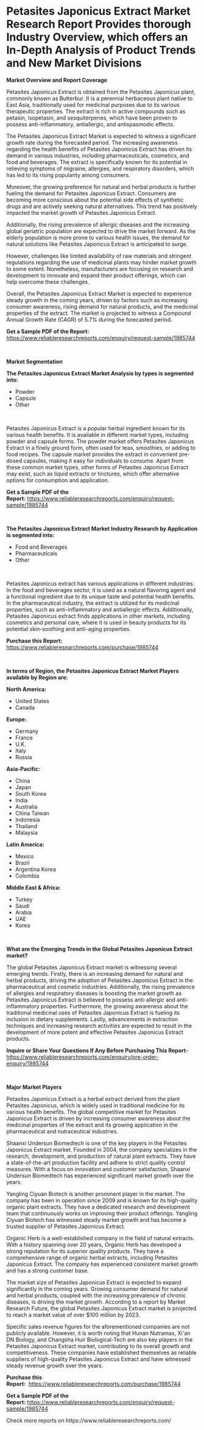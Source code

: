 <p><h1>Petasites Japonicus Extract Market Research Report Provides thorough Industry Overview, which offers an In-Depth Analysis of Product Trends and New Market Divisions</h1></p><p><strong>Market Overview and Report Coverage</strong></p>
<p><p>Petasites Japonicus Extract is obtained from the Petasites Japonicus plant, commonly known as Butterbur. It is a perennial herbaceous plant native to East Asia, traditionally used for medicinal purposes due to its various therapeutic properties. The extract is rich in active compounds such as petasin, isopetasin, and sesquiterpenes, which have been proven to possess anti-inflammatory, antiallergic, and antispasmodic effects.</p><p>The Petasites Japonicus Extract Market is expected to witness a significant growth rate during the forecasted period. The increasing awareness regarding the health benefits of Petasites Japonicus Extract has driven its demand in various industries, including pharmaceuticals, cosmetics, and food and beverages. The extract is specifically known for its potential in relieving symptoms of migraine, allergies, and respiratory disorders, which has led to its rising popularity among consumers.</p><p>Moreover, the growing preference for natural and herbal products is further fueling the demand for Petasites Japonicus Extract. Consumers are becoming more conscious about the potential side effects of synthetic drugs and are actively seeking natural alternatives. This trend has positively impacted the market growth of Petasites Japonicus Extract.</p><p>Additionally, the rising prevalence of allergic diseases and the increasing global geriatric population are expected to drive the market forward. As the elderly population is more prone to various health issues, the demand for natural solutions like Petasites Japonicus Extract is anticipated to surge.</p><p>However, challenges like limited availability of raw materials and stringent regulations regarding the use of medicinal plants may hinder market growth to some extent. Nonetheless, manufacturers are focusing on research and development to innovate and expand their product offerings, which can help overcome these challenges.</p><p>Overall, the Petasites Japonicus Extract Market is expected to experience steady growth in the coming years, driven by factors such as increasing consumer awareness, rising demand for natural products, and the medicinal properties of the extract. The market is projected to witness a Compound Annual Growth Rate (CAGR) of 5.7% during the forecasted period.</p></p>
<p><strong>Get a Sample PDF of the Report:</strong> <a href="https://www.reliableresearchreports.com/enquiry/request-sample/1985744">https://www.reliableresearchreports.com/enquiry/request-sample/1985744</a></p>
<p>&nbsp;</p>
<p><strong>Market Segmentation</strong></p>
<p><strong>The Petasites Japonicus Extract Market Analysis by types is segmented into:</strong></p>
<p><ul><li>Powder</li><li>Capsule</li><li>Other</li></ul></p>
<p>&nbsp;</p>
<p><p>Petasites Japonicus Extract is a popular herbal ingredient known for its various health benefits. It is available in different market types, including powder and capsule forms. The powder market offers Petasites Japonicus Extract in a finely ground form, often used for teas, smoothies, or adding to food recipes. The capsule market provides the extract in convenient pre-dosed capsules, making it easy for individuals to consume. Apart from these common market types, other forms of Petasites Japonicus Extract may exist, such as liquid extracts or tinctures, which offer alternative options for consumption and application.</p></p>
<p><strong>Get a Sample PDF of the Report:</strong>&nbsp;<a href="https://www.reliableresearchreports.com/enquiry/request-sample/1985744">https://www.reliableresearchreports.com/enquiry/request-sample/1985744</a></p>
<p>&nbsp;</p>
<p><strong>The Petasites Japonicus Extract Market Industry Research by Application is segmented into:</strong></p>
<p><ul><li>Food and Beverages</li><li>Pharmaceuticals</li><li>Other</li></ul></p>
<p>&nbsp;</p>
<p><p>Petasites Japonicus extract has various applications in different industries. In the food and beverages sector, it is used as a natural flavoring agent and a functional ingredient due to its unique taste and potential health benefits. In the pharmaceutical industry, the extract is utilized for its medicinal properties, such as anti-inflammatory and antiallergic effects. Additionally, Petasites Japonicus extract finds applications in other markets, including cosmetics and personal care, where it is used in beauty products for its potential skin-soothing and anti-aging properties.</p></p>
<p><strong>Purchase this Report:</strong>&nbsp; <a href="https://www.reliableresearchreports.com/purchase/1985744">https://www.reliableresearchreports.com/purchase/1985744</a></p>
<p>&nbsp;</p>
<p><strong>In terms of Region, the Petasites Japonicus Extract Market Players available by Region are:</strong></p>
<p>
    <p> <strong> North America: </strong>
        <ul>
            <li>United States</li>
            <li>Canada</li>
        </ul>
        </p> 
    <p> <strong> Europe: </strong>
        <ul>
            <li>Germany</li>
            <li>France</li>
            <li>U.K.</li>
            <li>Italy</li>
            <li>Russia</li>
        </ul>
        </p> 
    <p> <strong> Asia-Pacific: </strong>
        <ul>
            <li>China</li>
            <li>Japan</li>
            <li>South Korea</li>
            <li>India</li>
            <li>Australia</li>
            <li>China Taiwan</li>
            <li>Indonesia</li>
            <li>Thailand</li>
            <li>Malaysia</li>
        </ul>
        </p> 
    <p> <strong> Latin America: </strong>
        <ul>
            <li>Mexico</li>
            <li>Brazil</li>
            <li>Argentina Korea</li>
            <li>Colombia</li>
        </ul>
        </p> 
    <p> <strong> Middle East & Africa: </strong>
        <ul>
            <li>Turkey</li>
            <li>Saudi</li>
            <li>Arabia</li>
            <li>UAE</li>
            <li>Korea</li>
        </ul>
    </p>
    </p>
<p>&nbsp;</p>
<p><strong>What are the Emerging Trends in the Global Petasites Japonicus Extract market?</strong></p>
<p><p>The global Petasites Japonicus Extract market is witnessing several emerging trends. Firstly, there is an increasing demand for natural and herbal products, driving the adoption of Petasites Japonicus Extract in the pharmaceutical and cosmetic industries. Additionally, the rising prevalence of allergies and respiratory diseases is boosting the market growth as Petasites Japonicus Extract is believed to possess anti-allergic and anti-inflammatory properties. Furthermore, the growing awareness about the traditional medicinal uses of Petasites Japonicus Extract is fueling its inclusion in dietary supplements. Lastly, advancements in extraction techniques and increasing research activities are expected to result in the development of more potent and effective Petasites Japonicus Extract products.</p></p>
<p><strong>Inquire or Share Your Questions If Any Before Purchasing This Report</strong>- <a href="https://www.reliableresearchreports.com/enquiry/pre-order-enquiry/1985744">https://www.reliableresearchreports.com/enquiry/pre-order-enquiry/1985744</a></p>
<p>&nbsp;</p>
<p><strong>Major Market Players</strong></p>
<p><p>Petasites Japonicus Extract is a herbal extract derived from the plant Petasites Japonicus, which is widely used in traditional medicine for its various health benefits. The global competitive market for Petasites Japonicus Extract is driven by increasing consumer awareness about the medicinal properties of the extract and its growing application in the pharmaceutical and nutraceutical industries.</p><p>Shaanxi Undersun Biomedtech is one of the key players in the Petasites Japonicus Extract market. Founded in 2004, the company specializes in the research, development, and production of natural plant extracts. They have a state-of-the-art production facility and adhere to strict quality control measures. With a focus on innovation and customer satisfaction, Shaanxi Undersun Biomedtech has experienced significant market growth over the years.</p><p>Yangling Ciyuan Biotech is another prominent player in the market. The company has been in operation since 2009 and is known for its high-quality organic plant extracts. They have a dedicated research and development team that continuously works on improving their product offerings. Yangling Ciyuan Biotech has witnessed steady market growth and has become a trusted supplier of Petasites Japonicus Extract.</p><p>Organic Herb is a well-established company in the field of natural extracts. With a history spanning over 20 years, Organic Herb has developed a strong reputation for its superior quality products. They have a comprehensive range of organic herbal extracts, including Petasites Japonicus Extract. The company has experienced consistent market growth and has a strong customer base.</p><p>The market size of Petasites Japonicus Extract is expected to expand significantly in the coming years. Growing consumer demand for natural and herbal products, coupled with the increasing prevalence of chronic diseases, is driving the market growth. According to a report by Market Research Future, the global Petasites Japonicus Extract market is projected to reach a market value of over $100 million by 2023.</p><p>Specific sales revenue figures for the aforementioned companies are not publicly available. However, it is worth noting that Hunan Nutramax, Xi'an DN Biology, and Changsha Huir Biological-Tech are also key players in the Petasites Japonicus Extract market, contributing to its overall growth and competitiveness. These companies have established themselves as reliable suppliers of high-quality Petasites Japonicus Extract and have witnessed steady revenue growth over the years.</p></p>
<p><strong>Purchase this Report:</strong>&nbsp;&nbsp;<a href="https://www.reliableresearchreports.com/purchase/1985744">https://www.reliableresearchreports.com/purchase/1985744</a></p>
<p></p>
<p><strong>Get a Sample PDF of the Report:</strong>&nbsp;<a href="https://www.reliableresearchreports.com/enquiry/request-sample/1985744">https://www.reliableresearchreports.com/enquiry/request-sample/1985744</a></p>
<p>Check more reports on https://www.reliableresearchreports.com/</p>